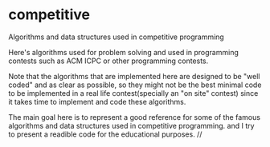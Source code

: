 # competitive
Algorithms and data structures used in competitive programming

Here's algorithms used for problem solving and used in programming contests such as
ACM ICPC or other programming contests.

Note that the algorithms that are implemented here are designed to be "well coded" and as clear as possible, so they might not be the best minimal code to be implemented in a real life contest(specially an "on site" contest) since it takes time to implement and code these algorithms.

The main goal here is to represent a good reference for some of the famous algorithms and data structures used in competitive programming. and I try to present a readible code for the educational purposes. //

